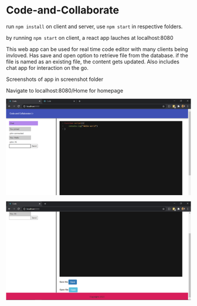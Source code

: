 # Code-and-Collaborate
 
run `npm install` on client and server, use `npm start` in respective folders.

by running `npm start` on client, a react app lauches at localhost:8080

This web app can be used for real time code editor with many clients being invloved.
Has save and open option to retrieve file from the database.
if the file is named as an existing file, the content gets updated.
Also includes chat app for interaction on the go.

Screenshots of app in screenshot folder

Navigate to localhost:8080/Home for homepage

![Demo App screenshot](screenshots/Screenshot-1.png)

![Demo App screenshot](screenshots/Screenshot-2.png)
